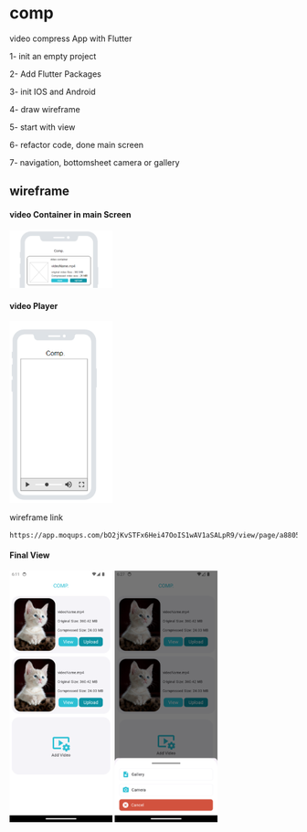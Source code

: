 # comp

video compress App with Flutter 


1- init an empty project

2- Add Flutter Packages

3- init IOS and Android

4- draw wireframe

5- start with view

6- refactor code, done main screen 

7- navigation, bottomsheet camera or gallery




## wireframe

#### video Container in main Screen

<img src="./wireframe/video_frame.png" width=180> 

#### video Player

<img src="./wireframe/player.png" width=180>

wireframe link 
```
https://app.moqups.com/bO2jKvSTFx6Hei47OoIS1wAV1aSALpR9/view/page/a880590a1
```


#### Final View

<img src="./assets/screenshots/ui.png" width=180>   <img src="./assets/screenshots/bottom.png" width=180>
